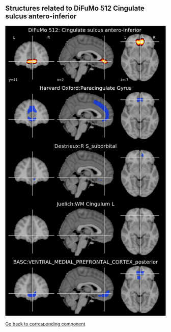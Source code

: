 


## Structures related to DiFuMo 512 Cingulate sulcus antero-inferior 

![378](378.jpg "Structures related to DiFuMo 512 Cingulate sulcus antero-inferior ")

[Go back to corresponding component](https://parietal-inria.github.io/DiFuMo/512/html/378.html)